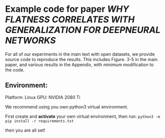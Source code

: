 # Example code for paper *WHY FLATNESS CORRELATES WITH GENERALIZATION FOR DEEPNEURAL NETWORKS*

For all of our experiments in the main text with open datasets, we provide source code to reproduce the results.
This includes Figure. 3-5 in the main paper, and various results in the Appendix, with minimum modification to the code.

## Environment:

Platform: Linux
GPU: NVIDIA 2080 Ti

We recommend using you own python3 virtual environment.

First create and **activate** your own virtual environment, then run:
`python3 -m pip install -r requirements.txt`

then you are all set!



